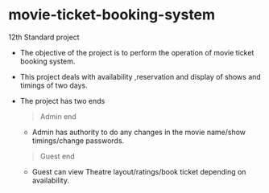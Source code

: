 # movie-ticket-booking-system
12th Standard project

- The objective of the project is to perform the operation of movie ticket booking system.
- This project deals with availability ,reservation and display of shows and timings of two days.
- The project has two ends
  > Admin end
  - Admin has authority to do any changes in the movie name/show timings/change passwords.
  
  > Guest end
  - Guest can view Theatre layout/ratings/book ticket depending on availability.
  
